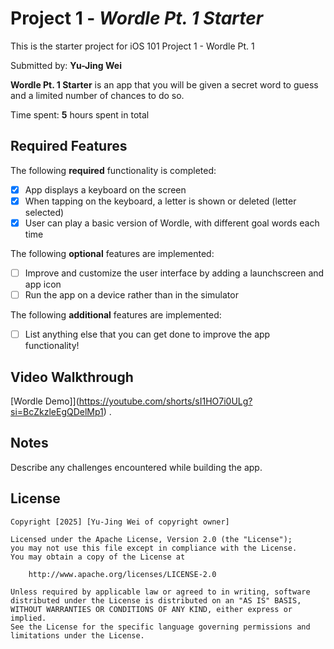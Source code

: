 # Project 1 - *Wordle Pt. 1 Starter*

This is the starter project for iOS 101 Project 1 - Wordle Pt. 1

Submitted by: **Yu-Jing Wei**

**Wordle Pt. 1 Starter** is an app that you will be given a secret word to guess and a limited number of chances to do so.

Time spent: **5** hours spent in total

## Required Features

The following **required** functionality is completed:

- [x] App displays a keyboard on the screen
- [x] When tapping on the keyboard, a letter is shown or deleted (letter selected)
- [x] User can play a basic version of Wordle, with different goal words each time

The following **optional** features are implemented:

- [ ] Improve and customize the user interface by adding a launchscreen and app icon
- [ ] Run the app on a device rather than in the simulator

The following **additional** features are implemented:

- [ ] List anything else that you can get done to improve the app functionality!

## Video Walkthrough

[Wordle Demo]](https://youtube.com/shorts/sI1HO7i0ULg?si=BcZkzleEgQDelMp1) .


## Notes

Describe any challenges encountered while building the app.

## License

    Copyright [2025] [Yu-Jing Wei of copyright owner]

    Licensed under the Apache License, Version 2.0 (the "License");
    you may not use this file except in compliance with the License.
    You may obtain a copy of the License at

        http://www.apache.org/licenses/LICENSE-2.0

    Unless required by applicable law or agreed to in writing, software
    distributed under the License is distributed on an "AS IS" BASIS,
    WITHOUT WARRANTIES OR CONDITIONS OF ANY KIND, either express or implied.
    See the License for the specific language governing permissions and
    limitations under the License.
